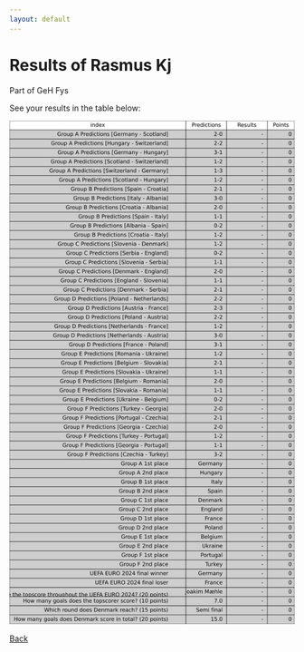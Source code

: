 ```yaml
---
layout: default
---
```


# Results of Rasmus  Kj 
    
Part of GeH Fys
    
See your results in the table below:
    
![Rasmus  Kj](./user_plots/Rasmus__Kj.svg?raw=true)

[Back](https://christianbanggribsvad.github.io/em_spillet.github.io/)